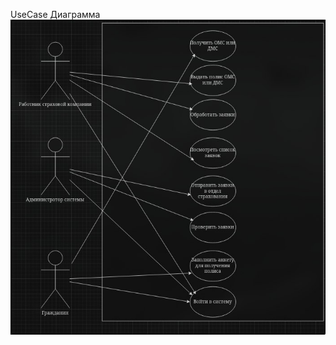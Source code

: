 UseCase Диаграмма
![](https://github.com/babidjon666/universityProject/blob/main/insurance_organisation/photo_2024-10-10_15-02-26.jpg)
